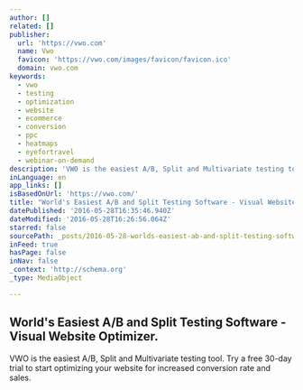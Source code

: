 ```yaml
---
author: []
related: []
publisher:
  url: 'https://vwo.com'
  name: Vwo
  favicon: 'https://vwo.com/images/favicon/favicon.ico'
  domain: vwo.com
keywords:
  - vwo
  - testing
  - optimization
  - website
  - ecommerce
  - conversion
  - ppc
  - heatmaps
  - eyefortravel
  - webinar-on-demand
description: 'VWO is the easiest A/B, Split and Multivariate testing tool. Try a free 30-day trial to start optimizing your website for increased conversion rate and sales.'
inLanguage: en
app_links: []
isBasedOnUrl: 'https://vwo.com/'
title: "World's Easiest A/B and Split Testing Software - Visual Website Optimizer."
datePublished: '2016-05-28T16:35:46.940Z'
dateModified: '2016-05-28T16:26:56.064Z'
starred: false
sourcePath: _posts/2016-05-28-worlds-easiest-ab-and-split-testing-software-visual-webs.md
inFeed: true
hasPage: false
inNav: false
_context: 'http://schema.org'
_type: MediaObject

---
```

<article style=""><h1>World's Easiest A/B and Split Testing Software - Visual Website Optimizer.</h1><p>VWO is the easiest A/B, Split and Multivariate testing tool. Try a free 30-day trial to start optimizing your website for increased conversion rate and sales.</p></article>